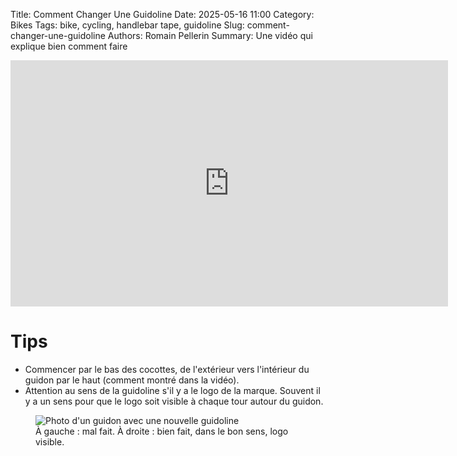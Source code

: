 Title: Comment Changer Une Guidoline
Date: 2025-05-16 11:00
Category: Bikes
Tags: bike, cycling, handlebar tape, guidoline
Slug: comment-changer-une-guidoline
Authors: Romain Pellerin
Summary: Une vidéo qui explique bien comment faire

<iframe width="700" height="394" src="https://www.youtube-nocookie.com/embed/i8UKt3D9_yA" title="YouTube video player" frameborder="0" allow="accelerometer; autoplay; clipboard-write; encrypted-media; gyroscope; picture-in-picture" allowfullscreen></iframe>

# Tips

- Commencer par le bas des cocottes, de l'extérieur vers l'intérieur du guidon par le haut (comment montré dans la vidéo).
- Attention au sens de la guidoline s'il y a le logo de la marque. Souvent il y a un sens pour que le logo soit visible à chaque tour autour du guidon.

<figure class="center">
<img src="{static}/images/guidoline.jpg" alt="Photo d'un guidon avec une nouvelle guidoline" />
<figcaption>À gauche : mal fait. À droite : bien fait, dans le bon sens, logo visible.</figcaption>
</figure>
